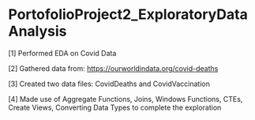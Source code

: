 # PortofolioProject2_ExploratoryDataAnalysis
[1] Performed EDA on Covid Data

[2] Gathered data from: https://ourworldindata.org/covid-deaths

[3] Created two data files: CovidDeaths and CovidVaccination 

[4] Made use of Aggregate Functions, Joins, Windows Functions, CTEs, Create Views, Converting Data Types to complete the exploration
